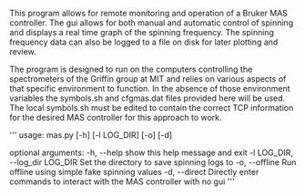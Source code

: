This program allows for remote monitoring and operation of a Bruker MAS
controller. The gui allows for both manual and automatic control of spinning and
displays a real time graph of the spinning frequency. The spinning frequency
data can also be logged to a file on disk for later plotting and review.

The program is designed to run on the computers controlling the spectrometers of
the Griffin group at MIT and relies on various aspects of that specific
environment to function. In the absence of those environment variables the
symbols.sh and cfgmas.dat files provided here will be used. The local symbols.sh
must be edited to contain the correct TCP information for the desired MAS
controller for this approach to work.

'''
usage: mas.py [-h] [-l LOG_DIR] [-o] [-d]

optional arguments:
  -h, --help            show this help message and exit
  -l LOG_DIR, --log_dir LOG_DIR
                        Set the directory to save spinning logs to
  -o, --offline         Run offline using simple fake spinning values
  -d, --direct          Directly enter commands to interact with the MAS
                        controller with no gui
'''